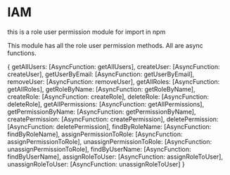# IAM
this is a role user permission module for import in npm 

This module has all the role user permission methods. All are async functions.

{
  getAllUsers: [AsyncFunction: getAllUsers],
  createUser: [AsyncFunction: createUser],
  getUserByEmail: [AsyncFunction: getUserByEmail],
  removeUser: [AsyncFunction: removeUser],
  getAllRoles: [AsyncFunction: getAllRoles],
  getRoleByName: [AsyncFunction: getRoleByName],
  createRole: [AsyncFunction: createRole],
  deleteRole: [AsyncFunction: deleteRole],
  getAllPermissions: [AsyncFunction: getAllPermissions],
  getPermissionByName: [AsyncFunction: getPermissionByName],
  createPermission: [AsyncFunction: createPermission],
  deletePermission: [AsyncFunction: deletePermission],
  findByRoleName: [AsyncFunction: findByRoleName],
  assignPermissionToRole: [AsyncFunction: assignPermissionToRole],
  unassignPermissionToRole: [AsyncFunction: unassignPermissionToRole],
  findByUserName: [AsyncFunction: findByUserName],
  assignRoleToUser: [AsyncFunction: assignRoleToUser],
  unassignRoleToUser: [AsyncFunction: unassignRoleToUser]
}
